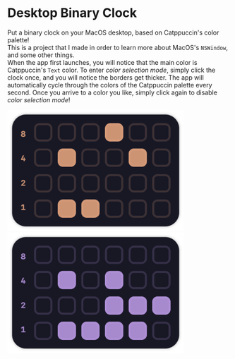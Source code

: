 # Desktop Binary Clock

Put a binary clock on your MacOS desktop, based on Catppuccin's color palette!  
This is a project that I made in order to learn more about MacOS's `NSWindow`, and some other things.  
When the app first launches, you will notice that the main color is Catppuccin's `Text` color. To enter *color selection mode*, simply click the clock once, and you will notice the borders get thicker. The app will automatically cycle through the colors of the Catppuccin palette every second. Once you arrive to a color you like, simply click again to disable *color selection mode*!  

<img src="https://github.com/MrKai77/Desktop-Binary-Clock/blob/main/screenshots/binary-clock-screenshot-1.png" width="400"/> <img src="https://github.com/MrKai77/Desktop-Binary-Clock/blob/main/screenshots/binary-clock-screenshot-2.png" width="400" />
